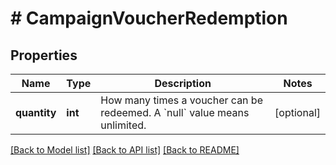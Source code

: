 # # CampaignVoucherRedemption

## Properties

Name | Type | Description | Notes
------------ | ------------- | ------------- | -------------
**quantity** | **int** | How many times a voucher can be redeemed. A &#x60;null&#x60; value means unlimited. | [optional]

[[Back to Model list]](../../README.md#models) [[Back to API list]](../../README.md#endpoints) [[Back to README]](../../README.md)
